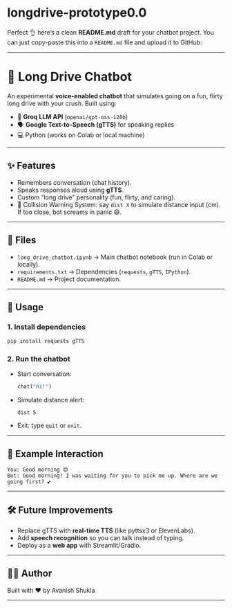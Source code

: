 # longdrive-prototype0.0
Perfect 👌 here’s a clean **README.md** draft for your chatbot project. You can just copy-paste this into a `README.md` file and upload it to GitHub:

---

# 🚗 Long Drive Chatbot

An experimental **voice-enabled chatbot** that simulates going on a fun, flirty long drive with your crush.
Built using:

* 🧠 **Groq LLM API** (`openai/gpt-oss-120b`)
* 🗣️ **Google Text-to-Speech (gTTS)** for speaking replies
* 💻 Python (works on Colab or local machine)

---

## ✨ Features

* Remembers conversation (chat history).
* Speaks responses aloud using **gTTS**.
* Custom “long drive” personality (fun, flirty, and caring).
* 🚨 Collision Warning System: say `dist X` to simulate distance input (cm). If too close, bot screams in panic 😅.

---

## 📂 Files

* `long_drive_chatbot.ipynb` → Main chatbot notebook (run in Colab or locally).
* `requirements.txt` → Dependencies (`requests`, `gTTS`, `IPython`).
* `README.md` → Project documentation.

---

## 🚀 Usage

### 1. Install dependencies

```bash
pip install requests gTTS
```

### 2. Run the chatbot

* Start conversation:

  ```python
  chat("Hi!")
  ```
* Simulate distance alert:

  ```
  dist 5
  ```
* Exit: type `quit` or `exit`.

---

## 🎯 Example Interaction

```
You: Good morning 😍
Bot: Good morning! I was waiting for you to pick me up. Where are we going first? 💕
```

---

## 🛠️ Future Improvements

* Replace gTTS with **real-time TTS** (like pyttsx3 or ElevenLabs).
* Add **speech recognition** so you can talk instead of typing.
* Deploy as a **web app** with Streamlit/Gradio.

---

## 👨‍💻 Author

Built with ❤️ by Avanish Shukla

---


